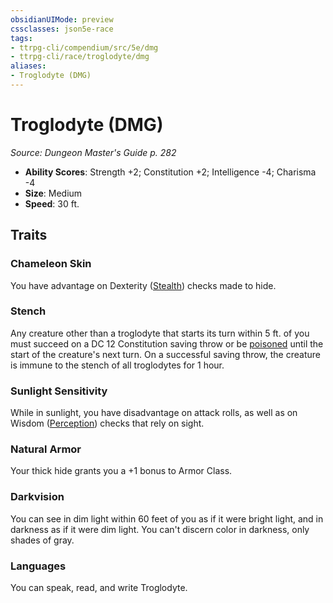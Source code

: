 ```yaml
---
obsidianUIMode: preview
cssclasses: json5e-race
tags:
- ttrpg-cli/compendium/src/5e/dmg
- ttrpg-cli/race/troglodyte/dmg
aliases:
- Troglodyte (DMG)
---
```

# Troglodyte (DMG)
*Source: Dungeon Master's Guide p. 282*  


- **Ability Scores**: Strength +2; Constitution +2; Intelligence -4; Charisma -4
- **Size**: Medium
- **Speed**: 30 ft.

## Traits

### Chameleon Skin

You have advantage on Dexterity ([Stealth](/CLI/skills.md#Stealth)) checks made to hide.

### Stench

Any creature other than a troglodyte that starts its turn within 5 ft. of you must succeed on a DC 12 Constitution saving throw or be [poisoned](/CLI/conditions.md#Poisoned) until the start of the creature's next turn. On a successful saving throw, the creature is immune to the stench of all troglodytes for 1 hour.

### Sunlight Sensitivity

While in sunlight, you have disadvantage on attack rolls, as well as on Wisdom ([Perception](/CLI/skills.md#Perception)) checks that rely on sight.

### Natural Armor

Your thick hide grants you a +1 bonus to Armor Class.

### Darkvision

You can see in dim light within 60 feet of you as if it were bright light, and in darkness as if it were dim light. You can't discern color in darkness, only shades of gray.

### Languages

You can speak, read, and write Troglodyte.